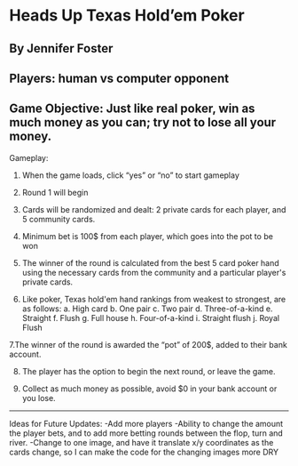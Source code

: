 Heads Up Texas Hold’em Poker
===============================
By Jennifer Foster
-------------------------------
Players: human vs computer opponent
-------------------------------
Game Objective: Just like real poker, win as much money as you can; try not to lose all your money.
-------------------------------
Gameplay:
1. When the game loads, click “yes” or “no” to start gameplay

2. Round 1 will begin

3. Cards will be randomized and dealt: 2 private cards for each player, and 5 community cards.	

4. Minimum bet is 100$ from each player, which goes into the pot to be won

5. The winner of the round is calculated from the best 5 card poker hand using the necessary cards from the community and a particular player's private cards. 

6. Like poker, Texas hold'em hand rankings from weakest to strongest, are as follows:
    a. High card
    b. One pair
    c. Two pair
    d. Three-of-a-kind
    e. Straight
    f. Flush
    g. Full house
    h. Four-of-a-kind
    i. Straight flush
    j. Royal Flush

7.The winner of the round is awarded the “pot” of 200$, added to their bank account.

8. The player has the option to begin the next round, or leave the game.

9. Collect as much money as possible, avoid $0 in your bank account or you lose. 
-------------------------------
Ideas for Future Updates:
-Add more players
-Ability to change the amount the player bets, and to add more betting rounds between the flop, turn and river. 
-Change to one image, and have it translate x/y coordinates as the cards change, so I can make the code for the changing images more DRY
